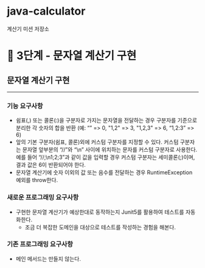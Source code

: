 # java-calculator

계산기 미션 저장소

# 🚀 3단계 - 문자열 계산기 구현
## 문자열 계산기 구현
________________
### 기능 요구사항
* 쉼표(,) 또는 콜론(:)을 구분자로 가지는 문자열을 전달하는 경우 구분자를 기준으로 분리한 각 숫자의 합을 반환 (예: “” => 0, "1,2" => 3, "1,2,3" => 6, “1,2:3” => 6)
* 앞의 기본 구분자(쉼표, 콜론)외에 커스텀 구분자를 지정할 수 있다. 커스텀 구분자는 문자열 앞부분의 “//”와 “\n” 사이에 위치하는 문자를 커스텀 구분자로 사용한다. 예를 들어 “//;\n1;2;3”과 같이 값을 입력할 경우 커스텀 구분자는 세미콜론(;)이며, 결과 값은 6이 반환되어야 한다.
* 문자열 계산기에 숫자 이외의 값 또는 음수를 전달하는 경우 RuntimeException 예외를 throw한다.
### 새로운 프로그래밍 요구사항
* 구현한 문자열 계산기가 예상한대로 동작하는지 Junit5를 활용하여 테스트를 자동화한다.
    * 조금 더 복잡한 도메인을 대상으로 테스트를 작성하는 경험을 해본다.
### 기존 프로그래밍 요구사항
* 메인 메서드는 만들지 않는다.